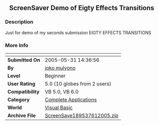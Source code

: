 ﻿<div align="center">

## ScreenSaver Demo of Eigty Effects Transitions


</div>

### Description

Just for demo of my seconds submission EIGTY EFFECTS TRANSITIONS
 
### More Info
 


<span>             |<span>
---                |---
**Submitted On**   |2005-05-31 14:36:56
**By**             |[joko mulyono](https://github.com/Planet-Source-Code/PSCIndex/blob/master/ByAuthor/joko-mulyono.md)
**Level**          |Beginner
**User Rating**    |5.0 (10 globes from 2 users)
**Compatibility**  |VB 5\.0, VB 6\.0
**Category**       |[Complete Applications](https://github.com/Planet-Source-Code/PSCIndex/blob/master/ByCategory/complete-applications__1-27.md)
**World**          |[Visual Basic](https://github.com/Planet-Source-Code/PSCIndex/blob/master/ByWorld/visual-basic.md)
**Archive File**   |[ScreenSave189537612005\.zip](https://github.com/Planet-Source-Code/joko-mulyono-screensaver-demo-of-eigty-effects-transitions__1-60822/archive/master.zip)








